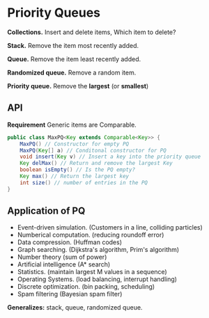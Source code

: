 # Priority Queues

**Collections.** Insert and delete items, Which item to delete?

**Stack.** Remove the item most recently added.

**Queue.** Remove the item least recently added.

**Randomized queue.** Remove a random item.

**Priority queue.** Remove the **largest** (or **smallest**)

## API

**Requirement** Generic items are Comparable.

```java
public class MaxPQ<Key extends Comparable<Key>> {
    MaxPQ() // Constructor for empty PQ
    MaxPQ(Key[] a) // Conditonal constructor for PQ
    void insert(Key v) // Insert a key into the priority queue
    Key delMax() // Return and remove the largest Key
    boolean isEmpty() // Is the PQ empty?
    Key max() // Return the largest key
    int size() // number of entries in the PQ
}
```

## Application of PQ

- Event-driven simulation. (Customers in a line, colliding particles)
- Numberical computation. (reducing roundoff error)
- Data compression. (Huffman codes)
- Graph searching. (Dijkstra's algorithm, Prim's algorithm)
- Number theory (sum of power)
- Artificial intelligence (A* search)
- Statistics. (maintain largest M values in a sequence)
- Operating Systems. (load balancing, interrupt handling)
- Discrete optimization. (bin packing, scheduling)
- Spam filtering (Bayesian spam filter)

**Generalizes:** stack, queue, randomized queue.
